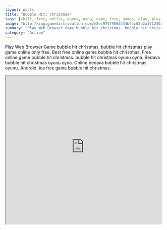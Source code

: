 ```yaml
---
layout: posts
title: "Bubble Hit: Christmas"
tags: [skill, free, online, games, oyna, game, free, games, play, play, games]
image: "http://img.gamedistribution.com/e8ec97579893454b94c05b2a1712402b.jpg"
summary: "Play Web Browser Game bubble hit christmas. bubble hit christmas play game online only free. Best free online game bubble hit christmas. Free online game bubble hit christmas. bubble hit christmas oyunu oyna. Bedava bubble hit christmas oyunu oyna. Online bedava bubble hit christmas oyunu. Android, ios free game bubble hit christmas."
category: "Action"
---
```


Play Web Browser Game bubble hit christmas. bubble hit christmas play game online only free. Best free online game bubble hit christmas. Free online game bubble hit christmas. bubble hit christmas oyunu oyna. Bedava bubble hit christmas oyunu oyna. Online bedava bubble hit christmas oyunu. Android, ios free game bubble hit christmas.

<iframe width="100%" height="480px;" src="http://flash.gamedistribution.com?game=e8ec97579893454b94c05b2a1712402b"></iframe>